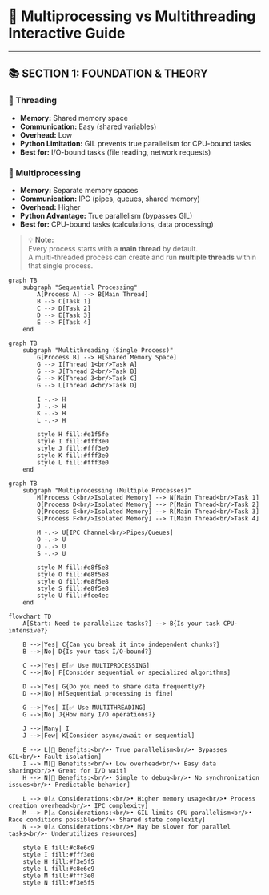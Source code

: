 # 🚀 Multiprocessing vs Multithreading Interactive Guide

---

## 📚 SECTION 1: FOUNDATION & THEORY

### 🧵 Threading
- **Memory:** Shared memory space  
- **Communication:** Easy (shared variables)  
- **Overhead:** Low  
- **Python Limitation:** GIL prevents true parallelism for CPU-bound tasks  
- **Best for:** I/O-bound tasks (file reading, network requests)

### 🔄 Multiprocessing
- **Memory:** Separate memory spaces  
- **Communication:** IPC (pipes, queues, shared memory)  
- **Overhead:** Higher  
- **Python Advantage:** True parallelism (bypasses GIL)  
- **Best for:** CPU-bound tasks (calculations, data processing)

> 💡 **Note:**  
> Every process starts with a **main thread** by default.  
> A multi-threaded process can create and run **multiple threads** within that single process.

```mermaid
graph TB
    subgraph "Sequential Processing"
        A[Process A] --> B[Main Thread]
        B --> C[Task 1]
        C --> D[Task 2]
        D --> E[Task 3]
        E --> F[Task 4]
    end
```

```mermaid
graph TB
    subgraph "Multithreading (Single Process)"
        G[Process B] --> H[Shared Memory Space]
        G --> I[Thread 1<br/>Task A]
        G --> J[Thread 2<br/>Task B]
        G --> K[Thread 3<br/>Task C]
        G --> L[Thread 4<br/>Task D]
        
        I -.-> H
        J -.-> H
        K -.-> H
        L -.-> H
        
        style H fill:#e1f5fe
        style I fill:#fff3e0
        style J fill:#fff3e0
        style K fill:#fff3e0
        style L fill:#fff3e0
    end
```

```mermaid
graph TB
    subgraph "Multiprocessing (Multiple Processes)"
        M[Process C<br/>Isolated Memory] --> N[Main Thread<br/>Task 1]
        O[Process D<br/>Isolated Memory] --> P[Main Thread<br/>Task 2]
        Q[Process E<br/>Isolated Memory] --> R[Main Thread<br/>Task 3]
        S[Process F<br/>Isolated Memory] --> T[Main Thread<br/>Task 4]
        
        M -.-> U[IPC Channel<br/>Pipes/Queues]
        O -.-> U
        Q -.-> U
        S -.-> U
        
        style M fill:#e8f5e8
        style O fill:#e8f5e8
        style Q fill:#e8f5e8
        style S fill:#e8f5e8
        style U fill:#fce4ec
    end
```


```mermaid
flowchart TD
    A[Start: Need to parallelize tasks?] --> B{Is your task CPU-intensive?}
    
    B -->|Yes| C{Can you break it into independent chunks?}
    B -->|No| D{Is your task I/O-bound?}
    
    C -->|Yes| E[✅ Use MULTIPROCESSING]
    C -->|No| F[Consider sequential or specialized algorithms]
    
    D -->|Yes| G{Do you need to share data frequently?}
    D -->|No| H[Sequential processing is fine]
    
    G -->|Yes| I[✅ Use MULTITHREADING]
    G -->|No| J{How many I/O operations?}
    
    J -->|Many| I
    J -->|Few| K[Consider async/await or sequential]
    
    E --> L[🔄 Benefits:<br/>• True parallelism<br/>• Bypasses GIL<br/>• Fault isolation]
    I --> M[🧵 Benefits:<br/>• Low overhead<br/>• Easy data sharing<br/>• Great for I/O wait]
    H --> N[📝 Benefits:<br/>• Simple to debug<br/>• No synchronization issues<br/>• Predictable behavior]
    
    L --> O[⚠️ Considerations:<br/>• Higher memory usage<br/>• Process creation overhead<br/>• IPC complexity]
    M --> P[⚠️ Considerations:<br/>• GIL limits CPU parallelism<br/>• Race conditions possible<br/>• Shared state complexity]
    N --> Q[⚠️ Considerations:<br/>• May be slower for parallel tasks<br/>• Underutilizes resources]
    
    style E fill:#c8e6c9
    style I fill:#fff3e0
    style H fill:#f3e5f5
    style L fill:#c8e6c9
    style M fill:#fff3e0
    style N fill:#f3e5f5
```


